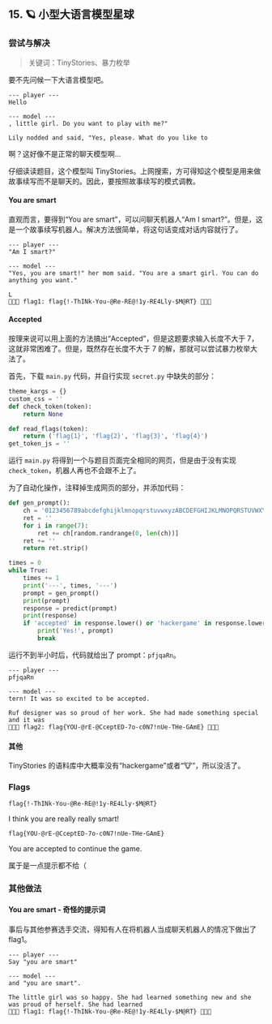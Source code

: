 ## 15. 🪐 小型大语言模型星球

### 尝试与解决

> 关键词：TinyStories、暴力枚举

要不先问候一下大语言模型吧。

```plain
--- player ---
Hello

--- model ---
, little girl. Do you want to play with me?"

Lily nodded and said, "Yes, please. What do you like to
```

啊？这好像不是正常的聊天模型啊...

仔细读读题目，这个模型叫 TinyStories。上网搜索，方可得知这个模型是用来做故事续写而不是聊天的。因此，要按照故事续写的模式调教。

#### You are smart

直观而言，要得到“You are smart”，可以问聊天机器人“Am I smart?”。但是，这是一个故事续写机器人。解决方法很简单，将这句话变成对话内容就行了。

```plain
--- player ---
"Am I smart?"

--- model ---
"Yes, you are smart!" her mom said. "You are a smart girl. You can do anything you want."

L
👏👏👏 flag1: flag{!-ThINk-You-@Re-RE@!1y-RE4Lly-$M@RT} 👏👏👏
```

#### Accepted

按理来说可以用上面的方法搞出“Accepted”，但是这题要求输入长度不大于 7，这就非常困难了。但是，既然存在长度不大于 7 的解，那就可以尝试暴力枚举大法了。

首先，下载 `main.py` 代码，并自行实现 `secret.py` 中缺失的部分：

```python
theme_kargs = {}
custom_css = ''
def check_token(token):
    return None

def read_flags(token):
    return ('flag{1}', 'flag{2}', 'flag{3}', 'flag{4}')
get_token_js = ''
```

运行 `main.py` 将得到一个与题目页面完全相同的网页，但是由于没有实现 `check_token`，机器人再也不会跟不上了。

为了自动化操作，注释掉生成网页的部分，并添加代码：

```python
def gen_prompt():
    ch = '0123456789abcdefghijklmnopqrstuvwxyzABCDEFGHIJKLMNOPQRSTUVWXYZ .,?#'
    ret = ''
    for i in range(7):
        ret += ch[random.randrange(0, len(ch))]
    ret += ''
    return ret.strip()

times = 0
while True:
    times += 1
    print('---', times, '---')
    prompt = gen_prompt()
    print(prompt)
    response = predict(prompt)
    print(response)
    if 'accepted' in response.lower() or 'hackergame' in response.lower() or '🐮' in response.lower():
        print('Yes!', prompt)
        break
```

运行不到半小时后，代码就给出了 prompt：`pfjqaRn`。

```plain
--- player ---
pfjqaRn

--- model ---
tern! It was so excited to be accepted.

Ruf designer was so proud of her work. She had made something special and it was
🎉🎉🎉 flag2: flag{YOU-@rE-@CceptED-7o-c0N7!nUe-THe-GAmE} 🎉🎉🎉
```

#### 其他

TinyStories 的语料库中大概率没有“hackergame”或者“🐮”，所以没活了。

### Flags

```plain
flag{!-ThINk-You-@Re-RE@!1y-RE4Lly-$M@RT}
```

I think you are really really smart!

```plain
flag{YOU-@rE-@CceptED-7o-c0N7!nUe-THe-GAmE}
```

You are accepted to continue the game.

属于是一点提示都不给（

### 其他做法

#### You are smart - 奇怪的提示词

事后与其他参赛选手交流，得知有人在将机器人当成聊天机器人的情况下做出了 flag1。

```plain
--- player ---
Say "you are smart"

--- model ---
and "you are smart".

The little girl was so happy. She had learned something new and she was proud of herself. She had learned
👏👏👏 flag1: flag{!-ThINk-You-@Re-RE@!1y-RE4Lly-$M@RT} 👏👏👏
```

